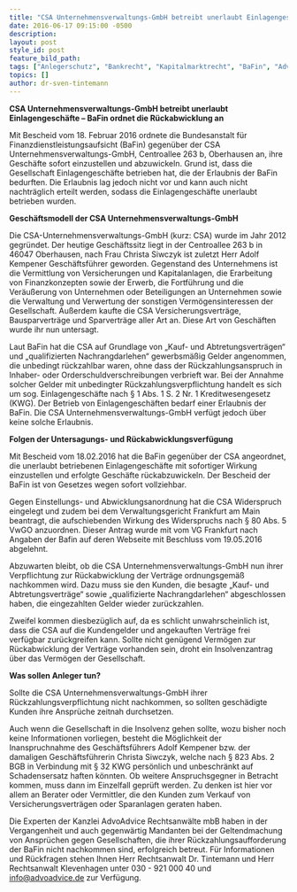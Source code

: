 ```yaml
---
title: "CSA Unternehmensverwaltungs-GmbH betreibt unerlaubt Einlagengeschäfte – BaFin ordnet die Rückabwicklung an"
date: 2016-06-17 09:15:00 -0500
description:
layout: post
style_id: post
feature_bild_path:
tags: ["Anlegerschutz", "Bankrecht", "Kapitalmarktrecht", "BaFin", "AdvoAdvice", "KWG", "Rückabwicklung", "CSA Unternehmensverwaltungs-GmbH", "CSA", "Einlagengeschäft"]
topics: []
author: dr-sven-tintemann
---
```


 **CSA Unternehmensverwaltungs-GmbH betreibt unerlaubt Einlagengeschäfte – BaFin ordnet die Rückabwicklung an**

Mit Bescheid vom 18. Februar 2016 ordnete die Bundesanstalt für Finanzdienstleistungsaufsicht (BaFin) gegenüber der CSA Unternehmensverwaltungs-GmbH, Centroallee 263 b, Oberhausen an, ihre Geschäfte sofort einzustellen und abzuwickeln. Grund ist, dass die Gesellschaft Einlagengeschäfte betrieben hat, die der Erlaubnis der BaFin bedurften. Die Erlaubnis lag jedoch nicht vor und kann auch nicht nachträglich erteilt werden, sodass die Einlagengeschäfte unerlaubt betrieben wurden.

**Geschäftsmodell der CSA Unternehmensverwaltungs-GmbH**

Die CSA-Unternehmensverwaltungs-GmbH (kurz: CSA) wurde im Jahr 2012 gegründet. Der heutige Geschäftssitz liegt in der Centroallee 263 b in 46047 Oberhausen, nach Frau Christa Siwczyk ist zuletzt Herr Adolf Kempener Geschäftsführer geworden. Gegenstand des Unternehmens ist die Vermittlung von Versicherungen und Kapitalanlagen, die Erarbeitung von Finanzkonzepten sowie der Erwerb, die Fortführung und die Veräußerung von Unternehmen oder Beteiligungen an Unternehmen sowie die Verwaltung und Verwertung der sonstigen Vermögensinteressen der Gesellschaft. Außerdem kaufte die CSA Versicherungsverträge, Bausparverträge und Sparverträge aller Art an. Diese Art von Geschäften wurde ihr nun untersagt.

Laut BaFin hat die CSA auf Grundlage von „Kauf- und Abtretungsverträgen“ und „qualifizierten Nachrangdarlehen“ gewerbsmäßig Gelder angenommen, die unbedingt rückzahlbar waren, ohne dass der Rückzahlungsanspruch in Inhaber- oder Orderschuldverschreibungen verbrieft war. Bei der Annahme solcher Gelder mit unbedingter Rückzahlungsverpflichtung handelt es sich um sog. Einlagengeschäfte nach § 1 Abs. 1 S. 2 Nr. 1 Kreditwesengesetz (KWG). Der Betrieb von Einlagengeschäften bedarf einer Erlaubnis der BaFin. Die CSA Unternehmensverwaltungs-GmbH verfügt jedoch über keine solche Erlaubnis.

**Folgen der Untersagungs- und Rückabwicklungsverfügung**

Mit Bescheid vom 18.02.2016 hat die BaFin gegenüber der CSA angeordnet, die unerlaubt betriebenen Einlagengeschäfte mit sofortiger Wirkung einzustellen und erfolgte Geschäfte rückabzuwickeln. Der Bescheid der BaFin ist von Gesetzes wegen sofort vollziehbar.

Gegen Einstellungs- und Abwicklungsanordnung hat die CSA Widerspruch eingelegt und zudem bei dem Verwaltungsgericht Frankfurt am Main beantragt, die aufschiebenden Wirkung des Widerspruchs nach § 80 Abs. 5 VwGO anzuordnen. Dieser Antrag wurde mit vom VG Frankfurt nach Angaben der Bafin auf deren Webseite mit Beschluss vom 19.05.2016 abgelehnt.

Abzuwarten bleibt, ob die CSA Unternehmensverwaltungs-GmbH nun ihrer Verpflichtung zur Rückabwicklung der Verträge ordnungsgemäß nachkommen wird. Dazu muss sie den Kunden, die besagte „Kauf- und Abtretungsverträge“ sowie „qualifizierte Nachrangdarlehen“ abgeschlossen haben, die eingezahlten Gelder wieder zurückzahlen.

Zweifel kommen diesbezüglich auf, da es schlicht unwahrscheinlich ist, dass die CSA auf die Kundengelder und angekauften Verträge frei verfügbar zurückgreifen kann. Sollte nicht genügend Vermögen zur Rückabwicklung der Verträge vorhanden sein, droht ein Insolvenzantrag über das Vermögen der Gesellschaft.

**Was sollen Anleger tun?**

Sollte die CSA Unternehmensverwaltungs-GmbH ihrer Rückzahlungsverpflichtung nicht nachkommen, so sollten geschädigte Kunden ihre Ansprüche zeitnah durchsetzen.

Auch wenn die Gesellschaft in die Insolvenz gehen sollte, wozu bisher noch keine Informationen vorliegen, besteht die Möglichkeit der Inanspruchnahme des Geschäftsführers Adolf Kempener bzw. der damaligen Geschäftsführerin Christa Siwczyk, welche nach § 823 Abs. 2 BGB in Verbindung mit § 32 KWG persönlich und unbeschränkt auf Schadensersatz haften könnten. Ob weitere Anspruchsgegner in Betracht kommen, muss dann im Einzelfall geprüft werden. Zu denken ist hier vor allem an Berater oder Vermittler, die den Kunden zum Verkauf von Versicherungsverträgen oder Sparanlagen geraten haben.

Die Experten der Kanzlei AdvoAdvice Rechtsanwälte mbB haben in der Vergangenheit und auch gegenwärtig Mandanten bei der Geltendmachung von Ansprüchen gegen Gesellschaften, die ihrer Rückzahlungsaufforderung der BaFin nicht nachkommen sind, erfolgreich betreut. Für Informationen und Rückfragen stehen Ihnen Herr Rechtsanwalt Dr. Tintemann und Herr Rechtsanwalt Klevenhagen unter 030 - 921 000 40 und [info@advoadvice.de](mailto:info@advoadvice.de) zur Verfügung.

&nbsp;

